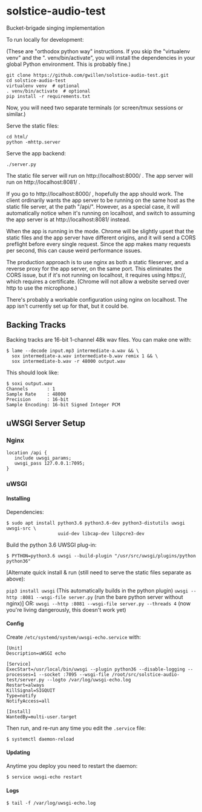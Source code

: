 # solstice-audio-test

Bucket-brigade singing implementation

To run locally for development:

(These are "orthodox python way" instructions. If you skip the "virtualenv venv" and the ". venv/bin/activate", you will install the dependencies in your global Python environment. This is probably fine.)
```
git clone https://github.com/gwillen/solstice-audio-test.git
cd solstice-audio-test
virtualenv venv  # optional
. venv/bin/activate  # optional
pip install -r requirements.txt
```

Now, you will need two separate terminals (or screen/tmux sessions or similar.)

Serve the static files:
```
cd html/
python -mhttp.server
```

Serve the app backend:
```
./server.py
```

The static file server will run on http://localhost:8000/ . The app server will run on http://localhost:8081/ .

If you go to http://localhost:8000/ , hopefully the app should work. The client ordinarily wants the app server to be running on the same host as the static file server, at the path "/api/". However, as a special case, it will automatically notice when it's running on localhost, and switch to assuming the app server is at http://localhost:8081/ instead.

When the app is running in the mode. Chrome will be slightly upset that the static files and the app server have different origins, and it will send a CORS preflight before every single request. Since the app makes many requests per second, this can cause weird performance issues.

The production approach is to use nginx as both a static fileserver, and a reverse proxy for the app server, on the same port. This eliminates the CORS issue, but if it's not running on localhost, it requires using https://, which requires a certificate. (Chrome will not allow a website served over http to use the microphone.)

There's probably a workable configuration using nginx on localhost. The app isn't currently set up for that, but it could be.

## Backing Tracks

Backing tracks are 16-bit 1-channel 48k wav files.  You can make one with:

    $ lame --decode input.mp3 intermediate-a.wav && \
      sox intermediate-a.wav intermediate-b.wav remix 1 && \
      sox intermediate-b.wav -r 48000 output.wav

This should look like:

    $ soxi output.wav
    Channels       : 1
    Sample Rate    : 48000
    Precision      : 16-bit
    Sample Encoding: 16-bit Signed Integer PCM

## uWSGI Server Setup

### Nginx

```
location /api {
   include uwsgi_params;
   uwsgi_pass 127.0.0.1:7095;
}
```

### uWSGI

#### Installing

Dependencies:

```
$ sudo apt install python3.6 python3.6-dev python3-distutils uwsgi uwsgi-src \
                   uuid-dev libcap-dev libpcre3-dev
```

Build the python 3.6 UWSGI plug-in:

```
$ PYTHON=python3.6 uwsgi --build-plugin "/usr/src/uwsgi/plugins/python python36"
```

[Alternate quick install & run (still need to serve the static files separate as above):

`pip3 install uwsgi`  (This automatically builds in the python plugin)
`uwsgi --http :8081 --wsgi-file server.py`  (run the bare python server without nginx)]
OR: `uwsgi --http :8081 --wsgi-file server.py --threads 4`  (now you're living dangerously, this doesn't work yet)

#### Config

Create `/etc/systemd/system/uwsgi-echo.service` with:

```
[Unit]
Description=uWSGI echo

[Service]
ExecStart=/usr/local/bin/uwsgi --plugin python36 --disable-logging --processes=1 --socket :7095 --wsgi-file /root/src/solstice-audio-test/server.py --logto /var/log/uwsgi-echo.log
Restart=always
KillSignal=SIGQUIT
Type=notify
NotifyAccess=all

[Install]
WantedBy=multi-user.target
```

Then run, and re-run any time you edit the `.service` file:

```
$ systemctl daemon-reload
```

#### Updating

Anytime you deploy you need to restart the daemon:

```
$ service uwsgi-echo restart
```

#### Logs

```
$ tail -f /var/log/uwsgi-echo.log
```
